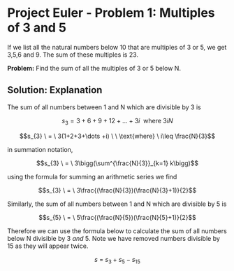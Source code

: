 # Project Euler - Problem 1: Multiples of 3 and 5

If we list all the natural numbers below 10 that are multiples of 3 or 5, we get 3,5,6 and 9. The sum of these multiples is 23.

**Problem:** Find the sum of all the multiples of 3 or 5 below N.

## Solution: Explanation

The sum of all numbers between 1 and N which are divisible by 3 is

```math
s_{3}  =  3+6+9+12+\dots +3i \ \ \text{where} \ 3i N
```

```math
s_{3} \ = \ 3(1+2+3+\dots +i) \ \ \text{where} \ i\leq \frac{N}{3}
```

in summation notation,

```math
s_{3} \ = \ 3\bigg(\sum^{\frac{N}{3}}_{k=1} k\bigg)
```

using the formula for summing an arithmetic series we find

```math
s_{3} \ = \ 3\frac{(\frac{N}{3})(\frac{N}{3}+1)}{2}
```

Similarly, the sum of all numbers between 1 and N which are divisible by 5 is

```math
s_{5} \ = \ 5\frac{(\frac{N}{5})(\frac{N}{5}+1)}{2}
```

Therefore we can use the formula below to calculate the sum of all numbers below N divisible by 3 *and* 5. Note we have removed numbers divisible by 15 as they will appear twice.

```math
s \ = \ s_{3} + s_{5} - s_{15}
```
